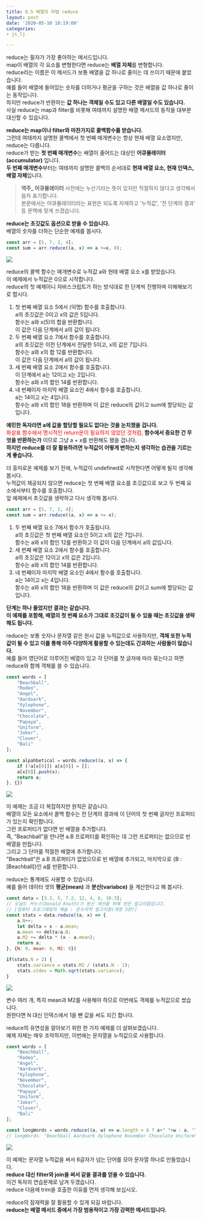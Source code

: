 ```yaml
---
title: 8.5 배열의 마법 reduce
layout: post
date: '2020-05-10 10:19:00'
categories:
- js_lj

---
```


reduce는 필자가 가장 좋아하는 메서드입니다.  
map이 배열의 각 요소를 변형한다면 reduce는 **배열 자체**를 변형합니다.  
reduce라는 이름은 이 메서드가 보통 배열을 값 하나로 줄이는 데 쓰이기 때문에 붙었습니다.  
예를 들어 배열에 들어있는 숫자를 더하거나 평균을 구하는 것은 배열을 값 하나로 줄이는 동작입니다.  
하지만 reduce가 반환하는 **값 하나는 객체일 수도 있고 다른 배열일 수도 있습니다.**  
사실 reduce는 map과 filter를 비롯해 여태까지 설명한 배열 메서드의 동작을 대부분 대신할 수 있습니다.

**reduce는 map이나 filter와 마찬가지로 콜백함수를 받습니다.**  
그런데 여태까지 설명한 콜백에서 첫 번째 매개변수는 항상 현재 배열 요소였지만, reduce는 다릅니다.  
reduce가 받는 **첫 번째 매개변수**는 배열이 줄어드는 대상인 **어큐뮬레이터(accumulator)** 입니다.  
**두 번째 매개변수**부터는 여태까지 설명한 콜백의 순서대로 **현재 배열 요소, 현재 인덱스, 배열 자체**입니다.  

>  **역주_ 어큐뮬레이터**
>  사전에는 누산기라는 뜻이 있지만 적절하지 않다고 생각해서 음차 표기합니다.  
>  본문에서는 어큐뮬레이터라는 표현은 되도록 자제하고 '누적값', '전 단계의 결과' 등 문맥에 맞게 쓰겠습니다.

**reduce는 초깃값도 옵션으로 받을 수 있습니다.**  
배열의 숫자를 더하는 단순한 예제를 봅시다.

```javascript
const arr = [5, 7, 2, 4];
const sum = arr.reduce((a, x) => a +=x, 0);
```

![](/static/img/learningjs/image67.jpg)

reduce의 콜백 함수는 매개변수로 누적값 a와 현태 배열 요소 x를 받았습니다.  
이 예제에서 누적값은 0으로 시작합니다.  
reduce의 첫 예제이니 자바스크립트가 하는 방식대로 한 단계씩 진행하며 이해해보기로 합시다.

1. 첫 번째 배열 요소 5에서 (익명) 함수를 호출합니다.  
a의 초깃값은 0이고 x의 값은 5입니다.  
함수는 a와 x(5)의 합을 반환합니다.  
이 값은 다음 단계에서 a의 값이 됩니다.
2. 두 번째 배열 요소 7에서 함수를 호출합니다.  
a의 초깃값은 이전 단계에서 전달한 5이고, x의 값은 7입니다.  
함수는 a와 x의 합 12를 반환합니다.  
이 값은 다음 단계에서 a의 값이 됩니다.
3. 세 번째 배열 요소 2에서 함수를 호출합니다.  
이 단계에서 a는 12이고 x는 2입니다.  
함수는 a와 x의 합인 14를 반환합니다.
4. 네 번째이자 마지막 배열 요소인 4에서 함수를 호출합니다.  
a는 14이고 x는 4입니다.  
함수는  a와 x의 합인 18을 반환하며 이 값은 reduce의 값이고 sum에 할당되는 값입니다.

**예민한 독자라면 a에 값을 할당할 필요도 없다는 것을 눈치챘을 겁니다.**  
<span style="color:red;">화살표 함수에서 명시적인 return문이 필요하지 않았던 것처럼,</span> **함수에서 중요한 건 무엇을 반환하는가** 이므로 그냥 a + x를 반환해도 됐을 겁니다.  
**하지만 reduce를 더 잘 활용하려면 누적값이 어떻게 변하는지 생각하는 습관을 기르는 게 좋습니다.**

더 흥미로운 예제를 보기 전에, 누적값이 undefined로 시작한다면 어떻게 될지 생각해 봅시다.  
누적값이 제공되지 않으면 reduce는 첫 번째 배열 요소를 초깃값으로 보고 두 번째 요소에서부터 함수를 호출합니다.  
앞 예제에서 초깃값을 생략하고 다시 생각해 봅시다.

```javascript
const arr = [5, 7, 2, 4];
const sum = arr.reduce((a, x) => a += x);
```

1. 두 번째 배열 요소 7에서 함수가 호출됩니다.  
a의 초깃값은 첫 번째 배열 요소인 5이고 x의 값은 7입니다.  
함수는 a와 x의 합인 12를 반환하고 이 값이 다음 단계에서 a의 값입니다.
2. 세 번째 배열 요소 2에서 함수를 호출합니다.  
a의 초깃값은 12이고 x의 값은 2입니다.  
함수는 a와 x의 합인 14를 반환합니다.
3. 네 번째이자 마지막 배열 요소인 4에서 함수를 호출합니다.  
a는 14이고 x는 4입니다.  
함수는 a와 x의 합인 18을 반환하며 이 값은 reduce의 값이고 sum에 할당되는 값입니다.

**단계는 하나 줄었지만 결과는 같습니다.**  
**이 예제를 포함해, 배열의 첫 번째 요소가 그대로 초깃값이 될 수 있을 때는 초깃값을 생략해도 됩니다.**

reduce는 보통 숫자나 문자열 같은 원시 값을 누적값으로 사용하지만, **객체 또한 누적값이 될 수 있고 이를 통해 아주 다양하게 활용할 수 있는데도 간과하는 사람들이 많습니다.**  
예를 들어 영단어로 이루어진 배열이 있고 각 단어를 첫 글자에 따라 묶는다고 하면 reduce와 함께 객체를 쓸 수 있습니다.

```javascript
const words = [
	"Beachball",
	"Rodeo",
	"Angel",
	"Aardvark",
	"Xylophone",
	"November",
	"Chocolate",
	"Papaya",
	"Uniform",
	"Joker",
	"Clover",
	"Bali"
];

const alpahbetical = words.reduce((a, x) => {
	if (!a[x[0]]) a[x[0]] = [];
	a[x[0]].push(x);
	return a;
}, {})
```

![](/static/img/learningjs/image68.jpg)

이 예제는 조금 더 복잡하지만 원칙은 같습니다.  
배열의 모든 요소에서 콜백 함수는 전 단계의 결과에 이 단어의 첫 번째 글자인 프로퍼티가 있는지 확인합니다.  
그런 프로퍼티가 없다면 빈 배열을 추가합니다.  
즉, "Beachball"을 만나면 a.B 프로퍼티를 확인하는 데 그런 프로퍼티는 없으므로 빈 배열을 만듭니다.  
그리고 그 단어를 적절한 배열에 추가합니다.  
"Beachball"은 a.B 프로퍼티가 없었으므로 빈 배열에 추가되고, 마지막으로 {B : [Beachball]}인 a를 반환합니다.

reduce는 통계에도 사용할 수 있습니다.  
예를 들어 데이터 셋의 **평균(mean)** 과 **분산(variabce)** 을 계산한다고 해 봅시다. 

```javascript
const data = [3.3, 5, 7.2, 12, 4, 6, 10.3];
// 도널드 커누스(Donald Knuth)가 분산 계산을 위해 만든 알고리즘입니다.
// [컴퓨터 프로그래밍의 예술 : 준수치적 알고리즘(개정 3판)]
const stats = data.reduce((a, x) => {
	a.N++;
	let delta = x - a.mean;
	a.mean += delta/a.N;
	a.M2 += delta * (x - a.mean);
	return a;
}, {N: 0, mean: 0, M2: 0})

if(stats.N > 2) {
	stats.variance = stats.M2 / (stats.N - 1);
	stats.stdev = Math.sqrt(stats.variance);
}
```

![](/static/img/learningjs/image69.jpg)

변수 여러 개, 특히 mean과 M2를 사용해야 하므로 이번에도 객체를 누적값으로 썼습니다.  
원한다면 N 대신 인덱스에서 1을 뺀 값을 써도 되긴 합니다.

reduce의 유연성을 알아보기 위한 한 가지 예제를 더 살펴보겠습니다.  
예제 자체는 매우 조악하지만, 이번에는 문자열을 누적값으로 사용합니다.

```javascript
const words = [
	"Beachball",
	"Rodeo",
	"Angel",
	"Aardvark",
	"Xylophone",
	"November",
	"Chocolate",
	"Papaya",
	"Uniform",
	"Joker",
	"Clover",
	"Bali"
];

const longWords = words.reduce((a, w) => w.length > 6 ? a+" "+w : a, "").trim();
// longWords: "Beachball Aardvark Xylophone November Chocolate Uniform"
```

![](/static/img/learningjs/image70.jpg)

이 예제는 문자열 누적값을 써서 6글자가 넘는 단어를 모아 문자열 하나로 만들었습니다.  
**reduce 대신 filter와 join을 써서 같을 결과를 얻을 수 있습니다.**  
이건 독자의 연습문제로 남겨 두겠습니다.  
reduce 다음에 trim을 호출한 이유를 먼저 생각해 보십시오.

reduce의 잠재력을 잘 활용할 수 있게 되길 바랍니다.  
**reduce는 배열 메서드 중에서 가장 범용적이고 가장 강력한 메서드입니다.**